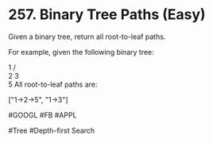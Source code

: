 # 257. Binary Tree Paths (Easy)

Given a binary tree, return all root-to-leaf paths.

For example, given the following binary tree:

   1
 /   \
2     3
 \
  5
All root-to-leaf paths are:

["1->2->5", "1->3"]

#GOOGL #FB #APPL

#Tree #Depth-first Search
